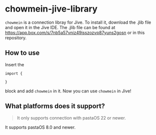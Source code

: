 # chowmein-jive-library
```chowmein``` is a connection libray for Jive.
To install it, download the .jlib file and open it in the Jive IDE.
The .jlib file can be found at https://app.box.com/s/7nb5a57vniz49isszozvp87yuns2gosn or in this repository.
## How to use
Insert the
```
import {
  
}
```
block and add ```chowmein``` in it.
Now you can use ```chowmein``` in Jive!
## What platforms does it support?
> It only supports connection with pastaOS 22 or newer.

It supports pastaOS 8.0 and newer.
